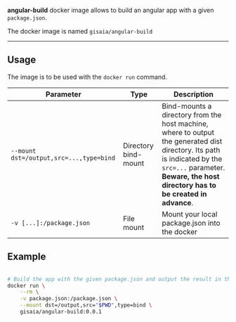 **angular-build** docker image allows to build an angular app with a given `package.json`.

The docker image is named `gisaia/angular-build`

---

## Usage

The image is to be used with the `docker run` command.

Parameter | Type | Description
-|-|-
`--mount dst=/output,src=...,type=bind` | Directory bind-mount | Bind-mounts a directory from the host machine, where to output the generated dist directory. Its path is indicated by the `src=...` parameter. **Beware, the host directory has to be created in advance**.
`-v [...]:/package.json` | File mount | Mount your local package.json into the docker


## Example

```bash

# Build the app with the given package.json and output the result in the current directory into a `dist` folder
docker run \
    --rm \
    -v package.json:/package.json \
    --mount dst=/output,src="$PWD",type=bind \
    gisaia/angular-build:0.0.1
```
